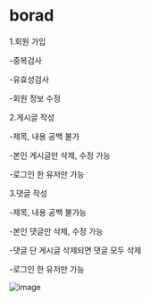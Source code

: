 # borad

1.회원 가입

  -중복검사
 
  -유효성검사
 
  -회원 정보 수정
 
2.게시글 작성

  -제목, 내용 공백 불가

  -본인 게시글만 삭제, 수정 가능

  -로그인 한 유저만 가능

3.댓글 작성

  -제목, 내용 공백 불가능
  
  -본인 댓글만 삭제, 수정 가능
  
  -댓글 단 게시글 삭제되면 댓글 모두 삭제
  
  -로그인 한 유저만 가능

![image](https://user-images.githubusercontent.com/64565005/177423880-13f7e17c-6aca-4b1a-928a-be438abd875c.png)
